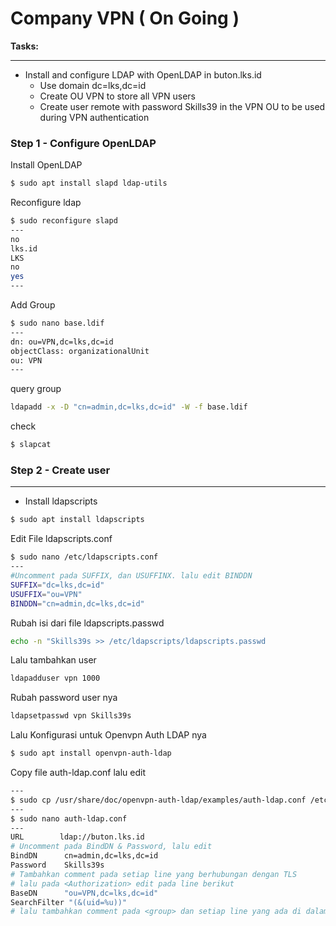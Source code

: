 # Company VPN ( On Going )

**Tasks:**

---

- Install and configure LDAP with OpenLDAP in buton.lks.id
  - Use domain dc=lks,dc=id
  - Create OU VPN to store all VPN users
  - Create user remote with password Skills39 in the VPN OU to be used during VPN authentication

### Step 1 - Configure OpenLDAP

Install OpenLDAP

```bash
$ sudo apt install slapd ldap-utils
```

Reconfigure ldap

```bash
$ sudo reconfigure slapd
---
no
lks.id
LKS
no
yes
---
```

Add Group

```bash
$ sudo nano base.ldif
---
dn: ou=VPN,dc=lks,dc=id
objectClass: organizationalUnit
ou: VPN
---
```

query group

```bash
ldapadd -x -D "cn=admin,dc=lks,dc=id" -W -f base.ldif
```

check

```bash
$ slapcat
```

### Step 2 - Create user

---
- Install ldapscripts
```bash
$ sudo apt install ldapscripts
```
Edit File ldapscripts.conf
```bash
$ sudo nano /etc/ldapscripts.conf
---
#Uncomment pada SUFFIX, dan USUFFINX. lalu edit BINDDN
SUFFIX="dc=lks,dc=id"
USUFFIX="ou=VPN"
BINDDN="cn=admin,dc=lks,dc=id"
```
Rubah isi dari file ldapscripts.passwd
```bash
echo -n "Skills39s >> /etc/ldapscripts/ldapscripts.passwd
```
Lalu tambahkan user
```bash
ldapadduser vpn 1000
```
Rubah password user nya
```bash
ldapsetpasswd vpn Skills39s
```
Lalu Konfigurasi untuk Openvpn Auth LDAP nya
```bash
$ sudo apt install openvpn-auth-ldap
```
Copy file auth-ldap.conf lalu edit
```bash
---
$ sudo cp /usr/share/doc/openvpn-auth-ldap/examples/auth-ldap.conf /etc/openvpn/
---
$ sudo nano auth-ldap.conf
---
URL        ldap://buton.lks.id
# Uncomment pada BindDN & Password, lalu edit
BindDN      cn=admin,dc=lks,dc=id
Password    Skills39s
# Tambahkan comment pada setiap line yang berhubungan dengan TLS
# lalu pada <Authorization> edit pada line berikut
BaseDN      "ou=VPN,dc=lks,dc=id"
SearchFilter "(&(uid=%u))"
# lalu tambahkan comment pada <group> dan setiap line yang ada di dalamnya
```

